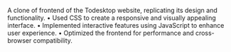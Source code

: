 A clone of frontend of the Todesktop website, replicating its design and functionality.
 • Used CSS to create a responsive and visually appealing interface.
 • Implemented interactive features using JavaScript to enhance user experience.
 • Optimized the frontend for performance and cross-browser compatibility.

